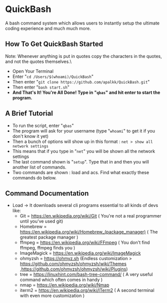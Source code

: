 # QuickBash
A bash command system which allows users to instantly setup the ultimate coding experience and much much more.

## How To Get QuickBash Started
Note: Whenever anything is put in quotes copy the characters in the quotes, and not the quotes themselves.\

* Open Your Terminal
* Enter "```cd /Users/$(whoami)/QuickBash```"
* Then enter "```git clone https://github.com/apalkk/QuickBash.git```"
* Then enter "```bash start.sh```"
* **And That's It! You're All Done! Type in "```qbas```" and hit enter to start the program.**

## A Brief Tutorial
* To run the script, enter "```qbas```"
* The program will ask for your username (type "```whoami```" to get it if you don't know it yet)
* Then a bunch of options will show up in this format : ```net > show all network settings```
* This means that if you type in "```net```" you will be shown all the network settings
* The last command shown is "```setup```". Type that in and then you will another list of commands. 
* Two commands are shown : load and acs. Find what exactly these commands do below.

## Command Documentation
* Load -> It downloads several cli programs essential to all kinds of devs like:
    *  Git = https://en.wikipedia.org/wiki/Git ( You're not a real programmer until you've used git)
    *  Homebrew = https://en.wikipedia.org/wiki/Homebrew_(package_manager) ( The greatest package manager )
    *  ffmpeg = https://en.wikipedia.org/wiki/FFmpeg ( You don't find ffmpeg, ffmpeg finds you )
    *  ImageMagick = https://en.wikipedia.org/wiki/ImageMagick
    *  ohmyzsh = https://ohmyz.sh (Endless customization > https://github.com/ohmyzsh/ohmyzsh/wiki/Themes ,https://github.com/ohmyzsh/ohmyzsh/wiki/Plugins)
    *  tree = https://linuxhint.com/bash-tree-command/ ( A very useful command which often comes in handy )
    *  nmap = https://en.wikipedia.org/wiki/Nmap
    *  iterm2 = https://en.wikipedia.org/wiki/ITerm2 ( A second terminal with even more customization )
